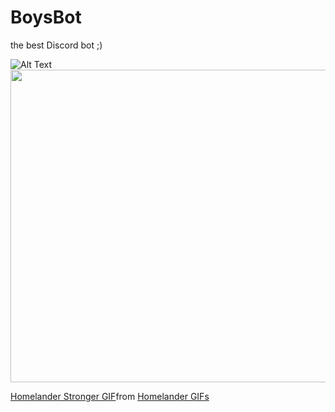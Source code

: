 # BoysBot
the best Discord bot ;)

![Alt Text](https://tenor.com/view/homelander-stronger-smarter-better-gif-27330950)
<br>
<img src="https://tenor.com/view/homelander-stronger-smarter-better-gif-27330950" width="800" height="500" />

<div class="tenor-gif-embed" data-postid="27330950" data-share-method="host" data-aspect-ratio="1.21212" data-width="100%"><a href="https://tenor.com/view/homelander-stronger-smarter-better-gif-27330950">Homelander Stronger GIF</a>from <a href="https://tenor.com/search/homelander-gifs">Homelander GIFs</a></div> <script type="text/javascript" async src="https://tenor.com/embed.js"></script>
